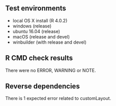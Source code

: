 ## Test environments

- local OS X install (R 4.0.2)
- windows (release)
- ubuntu 16.04 (release)
- macOS (release and devel)
- winbuilder (with release and devel) 

## R CMD check results

There were no ERROR, WARNING or NOTE.

## Reverse dependencies

There is 1 expected error related to customLayout. 
